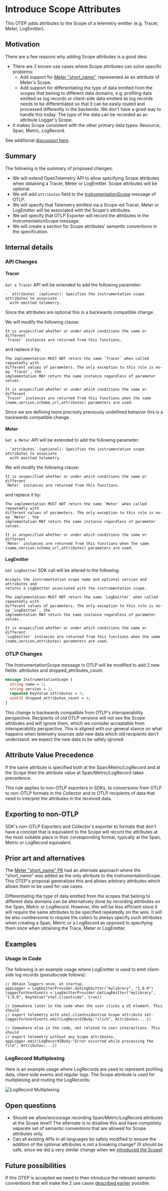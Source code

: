 # Introduce Scope Attributes

This OTEP adds attributes to the Scope of a telemetry emitter (e.g. Tracer, Meter, LogEmitter).

## Motivation

There are a few reasons why adding Scope attributes is a good idea:

- There are 2 known use cases where Scope attributes can solve specific problems:
  - Add support for [Meter "short_name"](https://github.com/open-telemetry/opentelemetry-specification/pull/2422),
    represented as an attribute of Meter's Scope.
  - Add support for differentiating the type of data emitted from the scopes that belong
    to different data domains, e.g. profiling data emitted as log records or client-side
    data emitted as log records needs to be differentiated so that it can be easily
    routed and processed differently in the backends. We don't have a good way to handle
    this today. The type of the data can be recorded as an attribute Logger's Scope.
- It makes Scope consistent with the other primary data types: Resource, Span, Metric,
  LogRecord.

See additional [discussion here](https://github.com/open-telemetry/opentelemetry-specification/issues/2450).

## Summary

The following is the summary of proposed changes:

- We will extend OpenTelemetry API to allow specifying Scope attributes when obtaining a
  Tracer, Meter or LogEmitter. Scope attributes will be optional.
- We will add `attributes` field to the [InstrumentationScope](https://github.com/open-telemetry/opentelemetry-proto/blob/88faab1197a2a105c7da659951e94bc951d37ab9/opentelemetry/proto/common/v1/common.proto#L83)
  message of OTLP.
- We will specify that Telemetry emitted via a Scope-ed Tracer, Meter or LogEmitter will
  be associated with the Scope's attributes.
- We will specify that OTLP Exporter will record the attributes in the
  InstrumentationScope message.
- We will create a section for Scope attributes' semantic conventions in
  the specification.

## Internal details

### API Changes

#### Tracer

`Get a Tracer` API will be extended to add the following parameter:

```
- `attributes` (optional): Specifies the instrumentation scope attributes to associate
  with emitted telemetry.
```

Since the attributes are optional this is a backwards compatible change.

We will modify the following clause:

```
It is unspecified whether or under which conditions the same or different
`Tracer` instances are returned from this functions.
```

and replace it by:

```
The implementation MUST NOT return the same `Tracer` when called repeatedly with
different values of parameters. The only exception to this rule is no-op `Tracer`, the
implementation MAY return the same instance regardless of parameter values.

It is unspecified whether or under which conditions the same or different
`Tracer` instances are returned from this functions when the same 
(name,version,schema_url,attributes) parameters are used.
```

Since we are defining more precisely previously undefined behavior this is a
backwards compatible change.

#### Meter

`Get a Meter` API will be extended to add the following parameter:

```
- `attributes` (optional): Specifies the instrumentation scope attributes to associate
  with emitted telemetry.
```

We will modify the following clause:

```
It is unspecified whether or under which conditions the same or different
`Meter` instances are returned from this functions.
```

and replace it by:

```
The implementation MUST NOT return the same `Meter` when called repeatedly with
different values of parameters. The only exception to this rule is no-op `Meter`, the
implementation MAY return the same instance regardless of parameter values.

It is unspecified whether or under which conditions the same or different
`Meter` instances are returned from this functions when the same 
(name,version,schema_url,attributes) parameters are used.
```

#### LogEmitter

`Get LogEmitter` SDK call will be altered to the following:

```
Accepts the instrumentation scope name and optional version and attributes and
returns a LogEmitter associated with the instrumentation scope.

The implementation MUST NOT return the same `LogEmitter` when called repeatedly with
different values of parameters. The only exception to this rule is no-op `LogEmitter`, the
implementation MAY return the same instance regardless of parameter values.

It is unspecified whether or under which conditions the same or different
`LogEmitter` instances are returned from this functions when the same
(name,version,attributes) parameters are used.
```

### OTLP Changes

The InstrumentationScope message in OTLP will be modified to add 2 new fields:
attributes and dropped_attributes_count:

```protobuf
message InstrumentationScope {
  string name = 1;
  string version = 2;
  repeated KeyValue attributes = 3;
  uint32 dropped_attributes_count = 4;
}
```

This change is backwards compatible from OTLP's interoperability perspective. Recipients
of old OTLP versions will not see the Scope attributes and will ignore them, which we
consider acceptable from interoperability perspective. This is aligned with our general
stance on what happens when telemetry sources _add_ new data which old recipients
don't understand: we expect the new data to be safely ignored.

## Attribute Value Precedence

If the same attribute is specified both at the Span/Metric/LogRecord and at the Scope
then the attribute value at Span/Metric/LogRecord takes precedence.

This rule applies to non-OTLP exporters in SDKs, to conversions from OTLP to non-OTLP
formats in the Collector and to OTLP recipients of data that need to interpret the
attributes in the received data.

## Exporting to non-OTLP

SDK's non-OTLP Exporters and Collector's exporter to formats that don't have a concept
that is equivalent to the Scope will record the attributes at the most suitable place
in their corresponding format, typically at the Span, Metric or LogRecord equivalent.

## Prior art and alternatives

The [Meter "short_name" PR](https://github.com/open-telemetry/opentelemetry-specification/pull/2422)
had an alternate approach where the "short_name" was added as the only attribute to the
InstrumentationScope. This OTEP's proposal generalizes this and allows arbitrary
attributes which allows them to be used for use cases.

Differentiating the type of data emitted from the scopes that belong to different data
domains can be alternatively done by recording attributes on the Span, Metric or LogRecord.
However, this will be less efficient since it will require the same attributes to be
specified repeatedly on the wire. It will be also cumbersome to require the callers
to always specify such attributes when creating a Span, Metric or a LogRecord as
opposed to specifying them once when obtaining the Trace, Meter or LogEmitter.

## Examples

### Usage in Code

The following is an example usage where LogEmitter is used to emit client-side
log records (pseudocode follows):

```
// Obtain loggers once, at startup.
appLogger = LogEmitterProvider.GetLogEmitter("mylibrary", "1.0.0")
loggerForUserEvents = LogEmitterProvider.GetLogEmitter("mylibrary", "1.0.0", KeyValue("otel.clientside", true))

// Somewhere later in the code when the user clicks a UI element. This should
// export telemetry with otel.clientside=true Scope attribute set.
loggerForUserEvents.emit(LogRecord{Body:"click", Attributes:...})

// Somewhere else in the code, not related to user interactions. This should
// export telemetry without any Scope attributes.
appLogger.emit(LogRecord{Body:"Error occurred while processing the file", Attributes:...})
```

### LogRecord Multiplexing

Here is an example usage where LogRecords are used to represent profiling data,
client-side events and regular logs. The Scope attribute is used for multiplexing
and routing the LogRecords:

![LogRecord Multiplexing](img/0201-scope-multiplexing.png)

## Open questions

- Should we allow/encourage recording Span/Metric/LogRecord attributes at the Scope level?
  The alternate is to disallow this and have completely separate set of semantic
  conventions that are allowed for Scope attributes only.
- Can all existing APIs in all languages be safely modified to ensure the addition
  of the optional attributes is not a breaking change? (It should be safe, since we did
  a very similar change when we [introduced the Scope](https://github.com/open-telemetry/opentelemetry-specification/pull/2276))

## Future possibilities

If this OTEP is accepted we need to then introduce the relevant semantic conventions
that will make the 2 use cases [described earlier](#motivation) possible.
